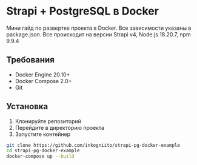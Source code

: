 # Strapi + PostgreSQL в Docker

Мини гайд по развертке проекта в Docker.
Все зависимости указаны в package.json.
Все происходит на версии Strapi v4, Node.js 18.20.7, npm 9.9.4

## Требования

- Docker Engine 20.10+
- Docker Compose 2.0+
- Git

## Установка

1. Клонируйте репозиторий
2. Перейдите в директорию проекта
3. Запустите контейнер
```bash
git clone https://github.com/inkogniito/strapi-pg-docker-example
cd strapi-pg-docker-example
docker-compose up --build
